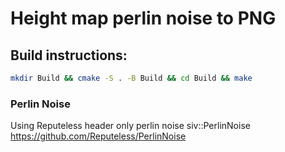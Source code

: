 # Height map perlin noise to PNG

## Build instructions:
```bash
mkdir Build && cmake -S . -B Build && cd Build && make
```

### Perlin Noise
Using Reputeless header only perlin noise siv::PerlinNoise
https://github.com/Reputeless/PerlinNoise
